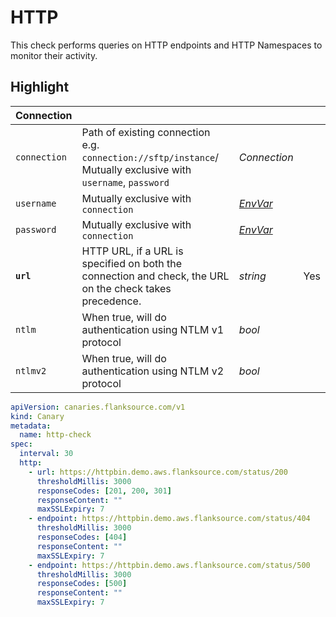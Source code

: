 # <Icon name="http" /> HTTP

This check performs queries on HTTP endpoints and HTTP Namespaces to monitor their activity.

## Highlight

| **Connection** | | | |
| --------------- | ---------------------------------------------- | --------------------------------- | --- |
| `connection`    | Path of existing connection e.g. `connection://sftp/instance`/ Mutually exclusive with `username`, `password` | <CommonLink to="connections" >*Connection*</CommonLink> |   |
| `username`      | Mutually exclusive with `connection`             | [_EnvVar_](../../concepts/authentication/#envvar) |   |
| `password`      | Mutually exclusive with `connection`             | [_EnvVar_](../../concepts/authentication/#envvar) |   |
| **`url`**       | HTTP URL, if a URL is specified on both the connection and check, the URL on the check takes precedence. | _string_ | Yes |
| `ntlm`          | When true, will do authentication using NTLM v1 protocol | _bool_ |   |
| `ntlmv2`        | When true, will do authentication using NTLM v2 protocol | _bool_ |   |

```yaml
apiVersion: canaries.flanksource.com/v1
kind: Canary
metadata:
  name: http-check
spec:
  interval: 30
  http:
    - url: https://httpbin.demo.aws.flanksource.com/status/200
      thresholdMillis: 3000
      responseCodes: [201, 200, 301]
      responseContent: ""
      maxSSLExpiry: 7
    - endpoint: https://httpbin.demo.aws.flanksource.com/status/404
      thresholdMillis: 3000
      responseCodes: [404]
      responseContent: ""
      maxSSLExpiry: 7
    - endpoint: https://httpbin.demo.aws.flanksource.com/status/500
      thresholdMillis: 3000
      responseCodes: [500]
      responseContent: ""
      maxSSLExpiry: 7
